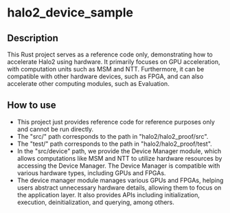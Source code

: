 # halo2_device_sample

## Description
This Rust project serves as a reference code only, demonstrating how to accelerate Halo2 using hardware.
It primarily focuses on GPU acceleration, with computation units such as MSM and NTT.
Furthermore, it can be compatible with other hardware devices, such as FPGA, and can also accelerate other computing modules, such as Evaluation.

## How to use
* This project just provides reference code for reference purposes only and cannot be run directly.
* The "src/" path corresponds to the path in "halo2/halo2_proof/src".
* The "test/" path corresponds to the path in "halo2/halo2_proof/test".
* In the "src/device" path, we provide the Device Manager module, which allows computations like MSM and NTT to utilize hardware resources by accessing the Device Manager. The Device Manager is compatible with various hardware types, including GPUs and FPGAs.
* The device manager module manages various GPUs and FPGAs, helping users abstract unnecessary hardware details, allowing them to focus on the application layer. It also provides APIs including initialization, execution, deinitialization, and querying, among others. 
